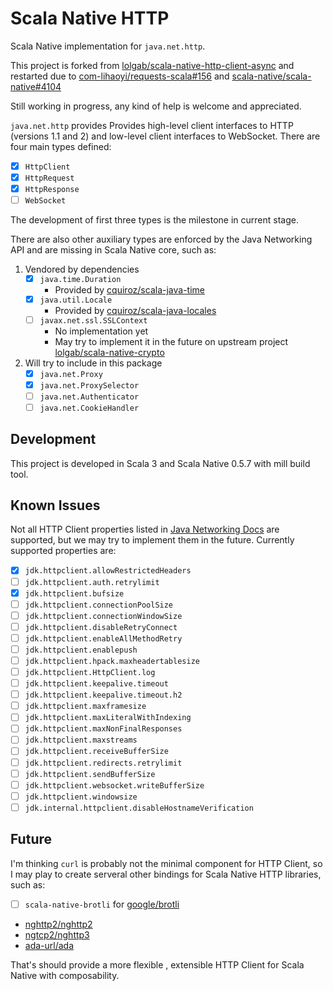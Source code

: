 # Scala Native HTTP

Scala Native implementation for `java.net.http`.

This project is forked from [lolgab/scala-native-http-client-async](https://github.com/lolgab/scala-native-http-client-async) and restarted due to [com-lihaoyi/requests-scala#156](https://github.com/com-lihaoyi/requests-scala/issues/156) and [scala-native/scala-native#4104](https://github.com/scala-native/scala-native/issues/4104)

Still working in progress, any kind of help is welcome and appreciated.

`java.net.http` provides Provides high-level client interfaces to HTTP (versions 1.1 and 2) and low-level client interfaces to WebSocket. There are four main types defined:

- [x] `HttpClient`
- [x] `HttpRequest`
- [x] `HttpResponse`
- [ ] `WebSocket`

The development of first three types is the milestone in current stage.

There are also other auxiliary types are enforced by the Java Networking API and are missing in Scala Native core, such as:

1. Vendored by dependencies
   - [x] `java.time.Duration`
     - Provided by [cquiroz/scala-java-time](https://github.com/cquiroz/scala-java-time)
   - [x] `java.util.Locale`
     - Provided by [cquiroz/scala-java-locales](https://github.com/cquiroz/scala-java-locales)
   - [ ] `javax.net.ssl.SSLContext`
     - No implementation yet
     - May try to implement it in the future on upstream project [lolgab/scala-native-crypto](https://github.com/lolgab/scala-native-crypto)
2. Will try to include in this package
   - [x] `java.net.Proxy`
   - [x] `java.net.ProxySelector`
   - [ ] `java.net.Authenticator`
   - [ ] `java.net.CookieHandler`

## Development

This project is developed in Scala 3 and Scala Native 0.5.7 with mill build tool.

## Known Issues

Not all HTTP Client properties listed in [Java Networking Docs](https://docs.oracle.com/en/java/javase/24/core/java-networking.html#GUID-86B96A42-74FE-4E7D-8E60-D64A03862083) are supported, but we may try to implement them in the future. Currently supported properties are:

- [x] `jdk.httpclient.allowRestrictedHeaders`
- [ ] `jdk.httpclient.auth.retrylimit`
- [x] `jdk.httpclient.bufsize`
- [ ] `jdk.httpclient.connectionPoolSize`
- [ ] `jdk.httpclient.connectionWindowSize`
- [ ] `jdk.httpclient.disableRetryConnect`
- [ ] `jdk.httpclient.enableAllMethodRetry`
- [ ] `jdk.httpclient.enablepush`
- [ ] `jdk.httpclient.hpack.maxheadertablesize`
- [ ] `jdk.httpclient.HttpClient.log`
- [ ] `jdk.httpclient.keepalive.timeout`
- [ ] `jdk.httpclient.keepalive.timeout.h2`
- [ ] `jdk.httpclient.maxframesize`
- [ ] `jdk.httpclient.maxLiteralWithIndexing`
- [ ] `jdk.httpclient.maxNonFinalResponses`
- [ ] `jdk.httpclient.maxstreams`
- [ ] `jdk.httpclient.receiveBufferSize`
- [ ] `jdk.httpclient.redirects.retrylimit`
- [ ] `jdk.httpclient.sendBufferSize`
- [ ] `jdk.httpclient.websocket.writeBufferSize`
- [ ] `jdk.httpclient.windowsize`
- [ ] `jdk.internal.httpclient.disableHostnameVerification`

## Future

I'm thinking `curl` is probably not the minimal component for HTTP Client, so I may play to create serveral other bindings for Scala Native HTTP libraries, such as:

- [ ] `scala-native-brotli` for [google/brotli](https://github.com/google/brotli)
- [nghttp2/nghttp2](https://github.com/nghttp2/nghttp2)
- [ngtcp2/nghttp3](https://github.com/ngtcp2/nghttp3)
- [ada-url/ada](https://github.com/ada-url/ada)

That's should provide a more flexible , extensible HTTP Client for Scala Native with composability.

